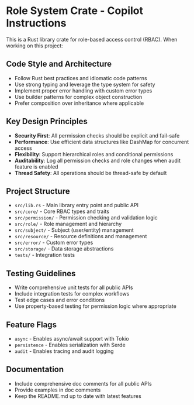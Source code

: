 # Role System Crate - Copilot Instructions

<!-- Use this file to provide workspace-specific custom instructions to Copilot. For more details, visit https://code.visualstudio.com/docs/copilot/copilot-customization#_use-a-githubcopilotinstructionsmd-file -->

This is a Rust library crate for role-based access control (RBAC). When working on this project:

## Code Style and Architecture
- Follow Rust best practices and idiomatic code patterns
- Use strong typing and leverage the type system for safety
- Implement proper error handling with custom error types
- Use builder patterns for complex object construction
- Prefer composition over inheritance where applicable

## Key Design Principles
- **Security First**: All permission checks should be explicit and fail-safe
- **Performance**: Use efficient data structures like DashMap for concurrent access
- **Flexibility**: Support hierarchical roles and conditional permissions
- **Auditability**: Log all permission checks and role changes when audit feature is enabled
- **Thread Safety**: All operations should be thread-safe by default

## Project Structure
- `src/lib.rs` - Main library entry point and public API
- `src/core/` - Core RBAC types and traits
- `src/permission/` - Permission checking and validation logic
- `src/role/` - Role management and hierarchy
- `src/subject/` - Subject (user/entity) management
- `src/resource/` - Resource definitions and management
- `src/error/` - Custom error types
- `src/storage/` - Data storage abstractions
- `tests/` - Integration tests

## Testing Guidelines
- Write comprehensive unit tests for all public APIs
- Include integration tests for complex workflows
- Test edge cases and error conditions
- Use property-based testing for permission logic where appropriate

## Feature Flags
- `async` - Enables async/await support with Tokio
- `persistence` - Enables serialization with Serde
- `audit` - Enables tracing and audit logging

## Documentation
- Include comprehensive doc comments for all public APIs
- Provide examples in doc comments
- Keep the README.md up to date with latest features
